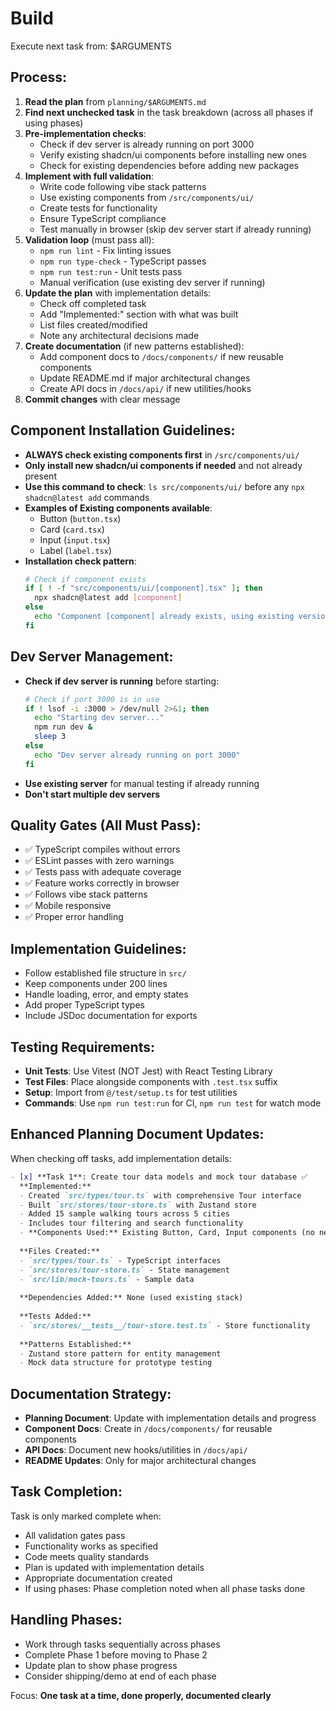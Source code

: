 # Build

Execute next task from: $ARGUMENTS

## Process:
1. **Read the plan** from `planning/$ARGUMENTS.md`
2. **Find next unchecked task** in the task breakdown (across all phases if using phases)
3. **Pre-implementation checks**:
   - Check if dev server is already running on port 3000
   - Verify existing shadcn/ui components before installing new ones
   - Check for existing dependencies before adding new packages
4. **Implement with full validation**:
   - Write code following vibe stack patterns
   - Use existing components from `/src/components/ui/`
   - Create tests for functionality
   - Ensure TypeScript compliance
   - Test manually in browser (skip dev server start if already running)
5. **Validation loop** (must pass all):
   - `npm run lint` - Fix linting issues
   - `npm run type-check` - TypeScript passes
   - `npm run test:run` - Unit tests pass
   - Manual verification (use existing dev server if running)
6. **Update the plan** with implementation details:
   - Check off completed task
   - Add "Implemented:" section with what was built
   - List files created/modified
   - Note any architectural decisions made
7. **Create documentation** (if new patterns established):
   - Add component docs to `/docs/components/` if new reusable components
   - Update README.md if major architectural changes
   - Create API docs in `/docs/api/` if new utilities/hooks
8. **Commit changes** with clear message

## Component Installation Guidelines:
- **ALWAYS check existing components first** in `/src/components/ui/`
- **Only install new shadcn/ui components if needed** and not already present
- **Use this command to check**: `ls src/components/ui/` before any `npx shadcn@latest add` commands
- **Examples of Existing components available**:
  - Button (`button.tsx`)
  - Card (`card.tsx`) 
  - Input (`input.tsx`)
  - Label (`label.tsx`)
- **Installation check pattern**:
  ```bash
  # Check if component exists
  if [ ! -f "src/components/ui/[component].tsx" ]; then
    npx shadcn@latest add [component]
  else
    echo "Component [component] already exists, using existing version"
  fi
  ```

## Dev Server Management:
- **Check if dev server is running** before starting:
  ```bash
  # Check if port 3000 is in use
  if ! lsof -i :3000 > /dev/null 2>&1; then
    echo "Starting dev server..."
    npm run dev &
    sleep 3
  else
    echo "Dev server already running on port 3000"
  fi
  ```
- **Use existing server** for manual testing if already running
- **Don't start multiple dev servers**

## Quality Gates (All Must Pass):
- ✅ TypeScript compiles without errors
- ✅ ESLint passes with zero warnings
- ✅ Tests pass with adequate coverage
- ✅ Feature works correctly in browser
- ✅ Follows vibe stack patterns
- ✅ Mobile responsive
- ✅ Proper error handling

## Implementation Guidelines:
- Follow established file structure in `src/`
- Keep components under 200 lines
- Handle loading, error, and empty states
- Add proper TypeScript types
- Include JSDoc documentation for exports

## Testing Requirements:
- **Unit Tests**: Use Vitest (NOT Jest) with React Testing Library
- **Test Files**: Place alongside components with `.test.tsx` suffix
- **Setup**: Import from `@/test/setup.ts` for test utilities
- **Commands**: Use `npm run test:run` for CI, `npm run test` for watch mode

## Enhanced Planning Document Updates:
When checking off tasks, add implementation details:

```markdown
- [x] **Task 1**: Create tour data models and mock tour database ✅
  **Implemented:**
  - Created `src/types/tour.ts` with comprehensive Tour interface
  - Built `src/stores/tour-store.ts` with Zustand store
  - Added 15 sample walking tours across 5 cities
  - Includes tour filtering and search functionality
  - **Components Used:** Existing Button, Card, Input components (no new installations)
  
  **Files Created:**
  - `src/types/tour.ts` - TypeScript interfaces
  - `src/stores/tour-store.ts` - State management
  - `src/lib/mock-tours.ts` - Sample data
  
  **Dependencies Added:** None (used existing stack)
  
  **Tests Added:**
  - `src/stores/__tests__/tour-store.test.ts` - Store functionality
  
  **Patterns Established:**
  - Zustand store pattern for entity management
  - Mock data structure for prototype testing
```

## Documentation Strategy:
- **Planning Document**: Update with implementation details and progress
- **Component Docs**: Create in `/docs/components/` for reusable components
- **API Docs**: Document new hooks/utilities in `/docs/api/`
- **README Updates**: Only for major architectural changes

## Task Completion:
Task is only marked complete when:
- All validation gates pass
- Functionality works as specified
- Code meets quality standards
- Plan is updated with implementation details
- Appropriate documentation created
- If using phases: Phase completion noted when all phase tasks done

## Handling Phases:
- Work through tasks sequentially across phases
- Complete Phase 1 before moving to Phase 2
- Update plan to show phase progress
- Consider shipping/demo at end of each phase

Focus: **One task at a time, done properly, documented clearly**
